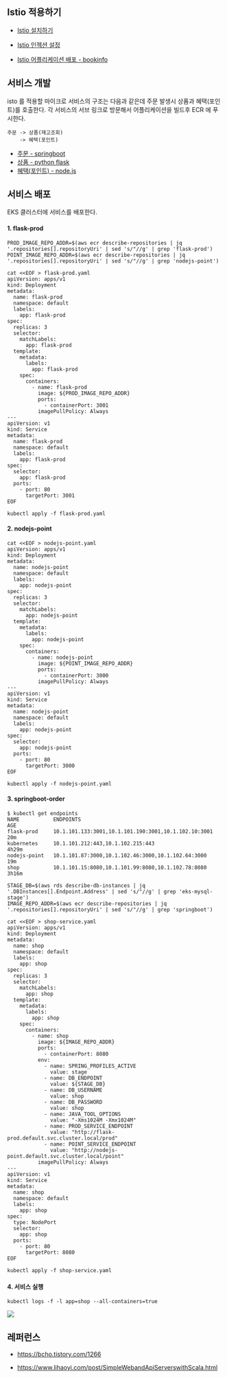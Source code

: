 ## Istio 적용하기 ##

 * [Istio 설치하기](https://github.com/gnosia93/eks-on-aws/blob/main/tutorial/k8s-istio-provision.md)

 * [Istio 인젝션 설정](https://github.com/gnosia93/eks-on-aws/blob/main/tutorial/k8s-istio-injection.md)

 * [Istio 어플리케이션 배포 - bookinfo](https://github.com/gnosia93/eks-on-aws/blob/main/tutorial/k8s-istio-bookinfo.md)


## 서비스 개발 ##
isto 를 적용할 마이크로 서비스의 구조는 다음과 같은데 주문 발생시 상품과 혜택(포인트)를 호출한다. 각 서비스의 서브 링크로 방문해서 어플리케이션을 빌드후 ECR 에 푸시한다.

```
주문 -> 상품(재고조회) 
    -> 혜택(포인트)
```
  
  * [주문 - springboot](https://github.com/gnosia93/eks-on-aws/blob/main/tutorial/istio-service-order.md)
  * [상품 - python flask](https://github.com/gnosia93/eks-on-aws/blob/main/tutorial/istio-flask-prod.md
)
  * [혜택(포인트) - node.js](https://github.com/gnosia93/eks-on-aws/blob/main/tutorial/istio-nodejs-point.md)


## 서비스 배포 ##

EKS 클러스터에 서비스를 배포한다. 

#### 1. flask-prod ####

```
PROD_IMAGE_REPO_ADDR=$(aws ecr describe-repositories | jq '.repositories[].repositoryUri' | sed 's/"//g' | grep 'flask-prod')
POINT_IMAGE_REPO_ADDR=$(aws ecr describe-repositories | jq '.repositories[].repositoryUri' | sed 's/"//g' | grep 'nodejs-point')
```

```
cat <<EOF > flask-prod.yaml
apiVersion: apps/v1
kind: Deployment
metadata:
  name: flask-prod
  namespace: default
  labels:
    app: flask-prod
spec:
  replicas: 3
  selector:
    matchLabels:
      app: flask-prod
  template:
    metadata:
      labels:
        app: flask-prod
    spec:
      containers:
        - name: flask-prod
          image: ${PROD_IMAGE_REPO_ADDR}
          ports:
            - containerPort: 3001
          imagePullPolicy: Always
---
apiVersion: v1
kind: Service
metadata:
  name: flask-prod
  namespace: default
  labels:
    app: flask-prod
spec:
  selector:
    app: flask-prod
  ports:
    - port: 80
      targetPort: 3001
EOF
```
```
kubectl apply -f flask-prod.yaml
```

#### 2. nodejs-point ####

```
cat <<EOF > nodejs-point.yaml
apiVersion: apps/v1
kind: Deployment
metadata:
  name: nodejs-point
  namespace: default
  labels:
    app: nodejs-point
spec:
  replicas: 3
  selector:
    matchLabels:
      app: nodejs-point
  template:
    metadata:
      labels:
        app: nodejs-point
    spec:
      containers:
        - name: nodejs-point
          image: ${POINT_IMAGE_REPO_ADDR}
          ports:
            - containerPort: 3000
          imagePullPolicy: Always
---
apiVersion: v1
kind: Service
metadata:
  name: nodejs-point
  namespace: default
  labels:
    app: nodejs-point
spec:
  selector:
    app: nodejs-point
  ports:
    - port: 80
      targetPort: 3000
EOF
```
```
kubectl apply -f nodejs-point.yaml
```

#### 3. springboot-order ####

```
$ kubectl get endpoints
NAME           ENDPOINTS                                              AGE
flask-prod     10.1.101.133:3001,10.1.101.190:3001,10.1.102.10:3001   20m
kubernetes     10.1.101.212:443,10.1.102.215:443                      4h29m
nodejs-point   10.1.101.87:3000,10.1.102.46:3000,10.1.102.64:3000     19m
shop           10.1.101.15:8080,10.1.101.99:8080,10.1.102.78:8080     3h16m
```

```
STAGE_DB=$(aws rds describe-db-instances | jq '.DBInstances[].Endpoint.Address' | sed 's/"//g' | grep 'eks-mysql-stage')
IMAGE_REPO_ADDR=$(aws ecr describe-repositories | jq '.repositories[].repositoryUri' | sed 's/"//g' | grep 'springboot')
```

```
cat <<EOF > shop-service.yaml
apiVersion: apps/v1
kind: Deployment
metadata:
  name: shop
  namespace: default
  labels:
    app: shop
spec:
  replicas: 3
  selector:
    matchLabels:
      app: shop
  template:
    metadata:
      labels:
        app: shop
    spec:
      containers:
        - name: shop
          image: ${IMAGE_REPO_ADDR}
          ports:
            - containerPort: 8080
          env:
            - name: SPRING_PROFILES_ACTIVE
              value: stage
            - name: DB_ENDPOINT
              value: ${STAGE_DB}
            - name: DB_USERNAME
              value: shop
            - name: DB_PASSWORD
              value: shop
            - name: JAVA_TOOL_OPTIONS
              value: "-Xms1024M -Xmx1024M"
            - name: PROD_SERVICE_ENDPOINT
              value: "http://flask-prod.default.svc.cluster.local/prod"
            - name: POINT_SERVICE_ENDPOINT
              value: "http://nodejs-point.default.svc.cluster.local/point"
          imagePullPolicy: Always
---
apiVersion: v1
kind: Service
metadata:
  name: shop
  namespace: default
  labels:
    app: shop
spec:
  type: NodePort
  selector:
    app: shop
  ports:
    - port: 80
      targetPort: 8080
EOF
```

```
kubectl apply -f shop-service.yaml
```


#### 4. 서비스 실행 ####
```
kubectl logs -f -l app=shop --all-containers=true
```
![](https://github.com/gnosia93/eks-on-aws/blob/main/images/istio-service-order-eks.png)



## 레퍼런스 ##

* https://bcho.tistory.com/1266

* https://www.lihaoyi.com/post/SimpleWebandApiServerswithScala.html

